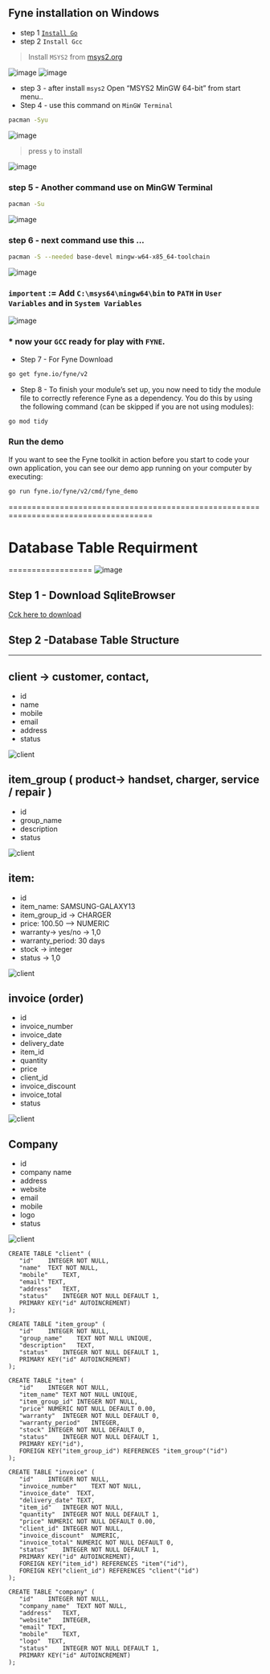 ## Fyne installation on Windows 
* step 1 [`Install Go`](https://youtu.be/hffMABwkW00)
* step 2 `Install Gcc`
> Install `MSYS2` from [msys2.org](https://www.msys2.org/) 


![image](images/1.jpg)
![image](images/2.jpg)

* step 3 - after install `msys2` Open “MSYS2 MinGW 64-bit” from start menu..
* Step 4 - use this command on `MinGW Terminal`
```bash
pacman -Syu
```
![image](images/3.jpg)
> press `y` to install

![image](images/3-1.jpg)

### step 5 - Another command use on MinGW Terminal
```bash
pacman -Su
```
![image](images/4.jpg)
### step 6 - next command use this ...
```bash
pacman -S --needed base-devel mingw-w64-x85_64-toolchain
```
![image](images/5.jpg)
### `importent` :=  Add `C:\msys64\mingw64\bin` to `PATH` in `User Variables` and in `System Variables`
![image](images/7.jpg)

### * now your `GCC` ready for play with `FYNE`.
* Step 7 - For Fyne Download
```bash
go get fyne.io/fyne/v2
```
* Step 8 - To finish your module’s set up, you now need to tidy the module file to correctly reference Fyne as a dependency. You do this by using the following command (can be skipped if you are not using modules): 





```bash
go mod tidy
```

### Run the demo
If you want to see the Fyne toolkit in action before you start to code your own application, you can see our demo app running on your computer by executing:

```bash
go run fyne.io/fyne/v2/cmd/fyne_demo
```
=====================================================================================
# Database Table Requirment 
==================
![image](https://github.com/irezaul/minierp-1/blob/main/assignment/images/Screenshot%20from%202021-12-24%2020-33-42.png?raw=true)

## Step 1 - Download SqliteBrowser
[Cck here to download ](https://sqlitebrowser.org/dl/)

## Step 2 -Database Table Structure
 -------------------------------
 
 ## client -> customer, contact,
 - id
 - name
 - mobile
 - email
 - address 
 - status
 
![client](images/client.jpg)

## item_group ( product-> handset, charger,  service / repair )

- id
- group_name
- description
- status

![client](images/item_group.jpg)
 
 ## item: 
 - id
 - item_name: SAMSUNG-GALAXY13
 - item_group_id -> CHARGER
 - price: 100.50 --> NUMERIC
 - warranty-> yes/no -> 1,0
 - warranty_period: 30 days
 - stock -> integer
 - status -> 1,0
 
 ![client](images/item.jpg)
 
 
 ## invoice (order)
 - id
 - invoice_number
 - invoice_date
 - delivery_date
 - item_id
 - quantity
 - price
 - client_id
 - invoice_discount
 - invoice_total
 - status

![client](images/invoice.jpg)

## Company

- id
- company name
- address
- website
- email
- mobile
- logo
- status

![client](images/company.jpg)
  
 ```
 CREATE TABLE "client" (
	"id"	INTEGER NOT NULL,
	"name"	TEXT NOT NULL,
	"mobile"	TEXT,
	"email"	TEXT,
	"address"	TEXT,
	"status"	INTEGER NOT NULL DEFAULT 1,
	PRIMARY KEY("id" AUTOINCREMENT)
);

CREATE TABLE "item_group" (
	"id"	INTEGER NOT NULL,
	"group_name"	TEXT NOT NULL UNIQUE,
	"description"	TEXT,
	"status"	INTEGER NOT NULL DEFAULT 1,
	PRIMARY KEY("id" AUTOINCREMENT)
);

CREATE TABLE "item" (
	"id"	INTEGER NOT NULL,
	"item_name"	TEXT NOT NULL UNIQUE,
	"item_group_id"	INTEGER NOT NULL,
	"price"	NUMERIC NOT NULL DEFAULT 0.00,
	"warranty"	INTEGER NOT NULL DEFAULT 0,
	"warranty_period"	INTEGER,
	"stock"	INTEGER NOT NULL DEFAULT 0,
	"status"	INTEGER NOT NULL DEFAULT 1,
	PRIMARY KEY("id"),
	FOREIGN KEY("item_group_id") REFERENCES "item_group"("id")
);

CREATE TABLE "invoice" (
	"id"	INTEGER NOT NULL,
	"invoice_number"	TEXT NOT NULL,
	"invoice_date"	TEXT,
	"delivery_date"	TEXT,
	"item_id"	INTEGER NOT NULL,
	"quantity"	INTEGER NOT NULL DEFAULT 1,
	"price"	NUMERIC NOT NULL DEFAULT 0.00,
	"client_id"	INTEGER NOT NULL,
	"invoice_discount"	NUMERIC,
	"invoice_total"	NUMERIC NOT NULL DEFAULT 0,
	"status"	INTEGER NOT NULL DEFAULT 1,
	PRIMARY KEY("id" AUTOINCREMENT),
	FOREIGN KEY("item_id") REFERENCES "item"("id"),
	FOREIGN KEY("client_id") REFERENCES "client"("id")
);

CREATE TABLE "company" (
	"id"	INTEGER NOT NULL,
	"company_name"	TEXT NOT NULL,
	"address"	TEXT,
	"website"	INTEGER,
	"email"	TEXT,
	"mobile"	TEXT,
	"logo"	TEXT,
	"status"	INTEGER NOT NULL DEFAULT 1,
	PRIMARY KEY("id" AUTOINCREMENT)
);
```





